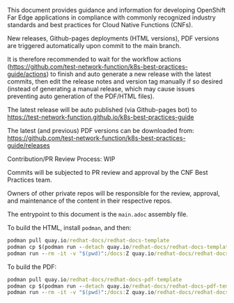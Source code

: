 This document provides guidance and information for developing OpenShift Far Edge applications in compliance with commonly recognized industry standards and best practices for Cloud Native Functions (CNFs).

New releases, Github-pages deployments (HTML versions), PDF versions are triggered automatically upon commit to the main branch.

It is therefore recommended to wait for the workflow actions (https://github.com/test-network-function/k8s-best-practices-guide/actions) to finish and auto generate a new release with the latest commits, then edit the release notes and version tag manually if so desired (instead of generating a manual release, which may cause issues preventing auto generation of the PDF/HTML files).

The latest release will be auto published (via Github-pages bot) to https://test-network-function.github.io/k8s-best-practices-guide

The latest (and previous) PDF versions can be downloaded from: https://github.com/test-network-function/k8s-best-practices-guide/releases


Contribution/PR Review Process: WIP

Commits will be subjected to PR review and approval by the CNF Best Practices team.

Owners of other private repos will be responsible for the review, approval, and maintenance of the content in their respective repos.



The entrypoint to this document is the `main.adoc` assembly file.

To build the HTML, install `podman`, and then:

```cmd
podman pull quay.io/redhat-docs/redhat-docs-template
podman cp $(podman run --detach quay.io/redhat-docs/redhat-docs-template):/assets ./assets
podman run --rm -it -v "$(pwd)":/docs:Z quay.io/redhat-docs/redhat-docs-template main.adoc
```

To build the PDF:

```cmd
podman pull quay.io/redhat-docs/redhat-docs-pdf-template
podman cp $(podman run --detach quay.io/redhat-docs/redhat-docs-pdf-template):/pdf-assets ./pdf-assets
podman run --rm -it -v "$(pwd)":/docs:Z quay.io/redhat-docs/redhat-docs-pdf-template main.adoc
```
